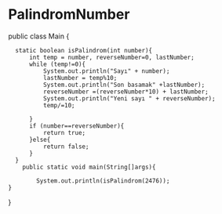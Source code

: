 # PalindromNumber

public class Main {

      static boolean isPalindrom(int number){
          int temp = number, reverseNumber=0, lastNumber;
          while (temp!=0){
              System.out.println("Sayı" + number);
              lastNumber = temp%10;
              System.out.println("Son basamak" +lastNumber);
              reverseNumber =(reverseNumber*10) + lastNumber;
              System.out.println("Yeni sayı " + reverseNumber);
              temp/=10;

          }
          if (number==reverseNumber){
              return true;
          }else{
              return false;
          }
      }
        public static void main(String[]args){

            System.out.println(isPalindrom(2476));
    }
}



